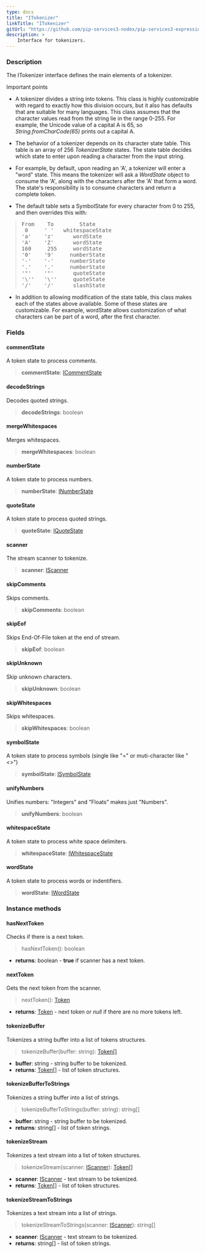 ```yaml
---
type: docs
title: "ITokenizer"
linkTitle: "ITokenizer"
gitUrl: "https://github.com/pip-services3-nodex/pip-services3-expressions-nodex"
description: > 
    Interface for tokenizers.
---
```


### Description

The ITokenizer interface defines the main elements of a tokenizer.

Important points

- A tokenizer divides a string into tokens. This class is highly customizable with regard to exactly how this division occurs, but it also has defaults that are suitable for many languages. This class assumes that the character values read from the string lie in the range 0-255. For example, the Unicode value of a capital A is 65, so *String.fromCharCode(65)* prints out a capital A.

- The behavior of a tokenizer depends on its character state table. This table is an array of 256 *TokenizerState* states. The state table decides which state to enter
upon reading a character from the input string.   

- For example, by default, upon reading an 'A', a tokenizer will enter a "word" state. This means the tokenizer will ask a *WordState* object to consume the 'A',
along with the characters after the 'A' that form a word. The state's responsibility is to consume characters and return a complete token.  

- The default table sets a SymbolState for every character from 0 to 255, and then overrides this with:

<blockquote><pre>
From    To        State
 0     ' '   whitespaceState 
'a'    'z'      wordState
'A'    'Z'      wordState
160     255     wordState
'0'    '9'     numberState
'-'    '-'     numberState
'.'    '.'     numberState
'"'    '"'      quoteState
'\''   '\''     quoteState
'/'    '/'      slashState
</pre></blockquote>

- In addition to allowing modification of the state table, this class makes each of the states above available. Some of these states are customizable. For example, wordState allows customization of what characters can be part of a word, after the first character.

### Fields

<span class="hide-title-link">


#### commentState
A token state to process comments.
> **commentState**: [ICommentState](../icomment_state)


#### decodeStrings
Decodes quoted strings.
> **decodeStrings**: boolean


#### mergeWhitespaces
Merges whitespaces.
> **mergeWhitespaces**: boolean


#### numberState
A token state to process numbers.
> **numberState**: [INumberState](../inumber_state)


#### quoteState
A token state to process quoted strings.
> **quoteState**: [IQuoteState](../iquote_state)

#### scanner
The stream scanner to tokenize.
> **scanner**: [IScanner](../../io/iscanner)

#### skipComments
Skips comments.
> **skipComments**: boolean


#### skipEof
Skips End-Of-File token at the end of stream.
> **skipEof**: boolean

#### skipUnknown
Skip unknown characters.
> **skipUnknown**: boolean


#### skipWhitespaces
Skips whitespaces.
> **skipWhitespaces**: boolean


#### symbolState
A token state to process symbols (single like "=" or muti-character like "<>")
> **symbolState**: [ISymbolState](../isymbol_state)

#### unifyNumbers
Unifies numbers: "Integers" and "Floats" makes just "Numbers".
> **unifyNumbers**: boolean


#### whitespaceState
A token state to process white space delimiters.
> **whitespaceState**: [IWhitespaceState](../iwhitespace_state)


#### wordState
A token state to process words or indentifiers.
> **wordState**: [IWordState](../iword_state)


</span>


### Instance methods

#### hasNextToken
Checks if there is a next token.
> hasNextToken(): boolean

- **returns**: boolean - **true** if scanner has a next token.

#### nextToken
Gets the next token from the scanner.
> nextToken(): [Token](../token)

- **returns**: [Token](../token) - next token or *null* if there are no more tokens left.


#### tokenizeBuffer
Tokenizes a string buffer into a list of tokens structures.

> tokenizeBuffer(buffer: string): [Token[]](../token)

- **buffer**: string - string buffer to be tokenized.
- **returns**: [Token[]](../token) - list of token structures.

#### tokenizeBufferToStrings
Tokenizes a string buffer into a list of strings.

> tokenizeBufferToStrings(buffer: string): string[]

- **buffer**: string - string buffer to be tokenized.
- **returns**: string[] - list of token strings.


#### tokenizeStream
Tokenizes a text stream into a list of token structures.

> tokenizeStream(scanner: [IScanner](../../io/iscanner)): [Token[]](../token)

- **scanner**: [IScanner](../../io/iscanner) - text stream to be tokenized.
- **returns**: [Token[]](../token) - list of token structures.


#### tokenizeStreamToStrings
Tokenizes a text stream into a list of strings.

> tokenizeStreamToStrings(scanner: [IScanner](../../io/iscanner)): string[]

- **scanner**: [IScanner](../../io/iscanner) - text stream to be tokenized.
- **returns**: string[] - list of token strings.
